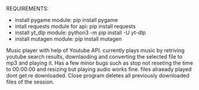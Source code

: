 REQUIREMENTS:
  - install pygame module: pip install pygame
  - intall requests module for api: pip install requests
  - install yt_dlp module: python3 -m pip install -U yt-dlp
  - install mutagen module: pip install mutagen

Music player with help of Youtube API. currently plays music by retriving youtube search results, downlaoding and converting the selected file to mp3 and playing it.
Has a few minor bugs such as stop not reseting the time to 00:00:00 and resizing but playing audio works fine.
files alraeady played dont get re downloaded.
Close program deletes all previously downloaded files of the session. 
